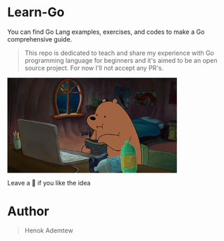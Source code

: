 # Learn-Go
You can find Go Lang examples, exercises, and codes to make a Go comprehensive guide.</br>
> This repo is dedicated to teach and share my experience with Go programming language for beginners and it's aimed to be an open source project. 
> For now I'll not accept any PR's. 

<img src="https://github.com/darsaveli/Mariam/blob/main/1479814528_webarebears.gif" width="385px" align="center">

Leave a 🌟 if you like the idea
# Author
> Henok Ademtew
